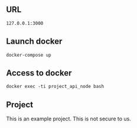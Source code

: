 ## URL
```
127.0.0.1:3000
```

## Launch docker
```
docker-compose up
```

## Access to docker
```
docker exec -ti project_api_node bash
```

## Project
This is an example project. This is not secure to us.
